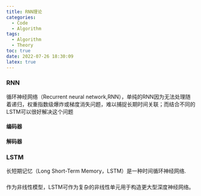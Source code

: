 ```yaml
---
title: RNN理论
categories:
  - Code
  - Algorithm
tags:
  - Algorithm
  - Theory
toc: true
date: 2022-07-26 18:30:09
latex: true
---
```

<!--more-->
### RNN
循环神经网络（Recurrent neural network,RNN），单纯的RNN因为无法处理随着递归，权重指数级爆炸或梯度消失问题，难以捕捉长期时间关联；而结合不同的LSTM可以很好解决这个问题
#### 编码器

#### 解码器
### LSTM
长短期记忆（Long Short-Term Memory，LSTM）是一种时间循环神经网络.

### 
作为非线性模型，LSTM可作为复杂的非线性单元用于构造更大型深度神经网络。





